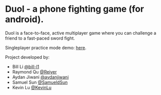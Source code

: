 # Duol - a phone fighting game (for android).
Duol is a face-to-face, active multiplayer game where you can challenge a friend to a fast-paced sword fight.

Singleplayer practice mode demo: [here](https://www.youtube.com/watch?v=JjXgMEOVieo).

Project developed by:
- Bill Li [@bill-l1](https://github.com/bill-l1)
- Raymond Qu [@Reiyer](https://github.com/Reiyer)
- Aydan Jiwani [@aydanjiwani](https://github.com/aydanjiwani)
- Samuel Sun [@SamueldSun](https://github.com/SamueldSun)
- Kevin Lu [@KevinLu](https://github.com/KevinLu)

